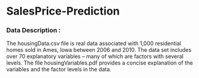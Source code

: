 # SalesPrice-Prediction

### Data Description :

The housingData.csv file is real data associated with 1,000 residential homes sold
in Ames, Iowa between 2006 and 2010. The data set includes over 70 explanatory variables – many of
which are factors with several levels. The file housingVariables.pdf provides a concise explanation of
the variables and the factor levels in the data.


  
